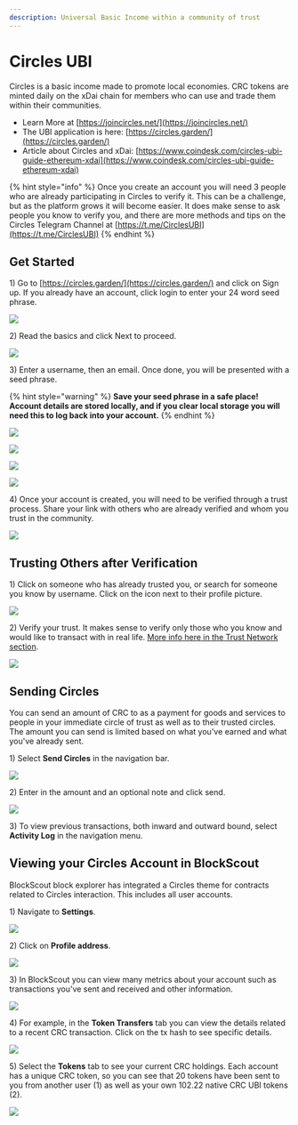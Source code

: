 ```yaml
---
description: Universal Basic Income within a community of trust
---
```


# Circles UBI

Circles is a basic income made to promote local economies. CRC tokens are minted daily on the xDai chain for members who can use and trade them within their communities.

* Learn More at [https://joincircles.net/](https://joincircles.net/)
* The UBI application is here: [https://circles.garden/](https://circles.garden/)
* Article about Circles and xDai: [https://www.coindesk.com/circles-ubi-guide-ethereum-xdai](https://www.coindesk.com/circles-ubi-guide-ethereum-xdai)

{% hint style="info" %}
Once you create an account you will need 3 people who are already participating in Circles to verify it. This can be a challenge, but as the platform grows it will become easier. It does make sense to ask people you know to verify you, and there are more methods and tips on the Circles Telegram Channel at [https://t.me/CirclesUBI](https://t.me/CirclesUBI)
{% endhint %}

## Get Started

1\) Go to [https://circles.garden/](https://circles.garden/) and click on Sign up. If you already have an account, click login to enter your 24 word seed phrase.

![](../../.gitbook/assets/circlesn1.jpg)

2\) Read the basics and click Next to proceed.

![](../../.gitbook/assets/circles-n2.jpg)

3\) Enter a username, then an email. Once done, you will be presented with a seed phrase.&#x20;

{% hint style="warning" %}
**Save your seed phrase in a safe place! Account details are stored locally, and if you clear local storage you will need this to log back into your account.**
{% endhint %}

![](../../.gitbook/assets/cusr.jpg)

![](../../.gitbook/assets/cemail.jpg)

![](../../.gitbook/assets/cseed.jpg)

![](<../../.gitbook/assets/cphoto (1) (1) (1) (1) (1) (1) (1) (1) (1).jpg>)

4\) Once your account is created, you will need to be verified through a trust process. Share your link with others who are already verified and whom you trust in the community.

![](../../.gitbook/assets/circles-sign1.jpg)

## Trusting Others after Verification

1\) Click on someone who has already trusted you, or search for someone you know by username. Click on the icon next to their profile picture.

![](../../.gitbook/assets/trust1.png)

2\) Verify your trust. It makes sense to verify only those who you know and would like to transact with in real life. [More info here in the Trust Network section](https://joincircles.net/faq).

![](../../.gitbook/assets/circes2.png)

## Sending Circles

You can send an amount of CRC to as a payment for goods and services to people in your immediate circle of trust as well as to their trusted circles. The amount you can send is limited based on what you've earned and what you've already sent.

1\)  Select **Send Circles** in the navigation bar.

![](../../.gitbook/assets/circes3.png)

2\) Enter in the amount and an optional note and click send.

![](../../.gitbook/assets/circes4.png)

3\) To view previous transactions, both inward and outward bound, select **Activity Log** in the navigation menu.&#x20;

## Viewing your Circles Account in BlockScout

BlockScout block explorer has integrated a Circles theme for contracts related to Circles interaction. This includes all user accounts.&#x20;

1\) Navigate to **Settings**.

![](../../.gitbook/assets/settings1.png)

2\) Click on **Profile address**.

![](<../../.gitbook/assets/settings2 (1).png>)

3\) In BlockScout you can view many metrics about your account such as transactions you've sent and received and other information.

![](../../.gitbook/assets/settings3.png)

4\) For example, in the **Token Transfers** tab you can view the details related to a recent CRC transaction. Click on the tx hash to see specific details.

![](../../.gitbook/assets/settings4.png)

5\) Select the **Tokens** tab to see your current CRC holdings. Each account has a unique CRC token, so you can see that 20 tokens have been sent to you from another user (1) as well as your own 102.22 native CRC UBI tokens (2).

![](../../.gitbook/assets/settings5.png)







